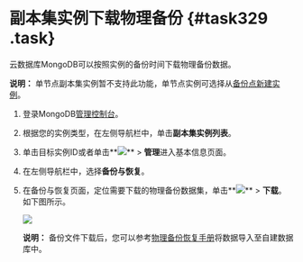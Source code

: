 # 副本集实例下载物理备份 {#task329 .task}

云数据库MongoDB可以按照实例的备份时间下载物理备份数据。

**说明：** 单节点副本集实例暂不支持此功能，单节点实例可选择从[备份点新建实例](http://123)。

1.   登录MongoDB[管理控制台](https://mongodb.console.aliyun.com/#/mongodb/list)。 
2.  根据您的实例类型，在左侧导航栏中，单击**副本集实例列表**。 
3.  单击目标实例ID或者单击**![](http://static-aliyun-doc.oss-cn-hangzhou.aliyuncs.com/assets/img/6723/154114929913851_zh-CN.png)** \> **管理**进入基本信息页面。 
4.   在左侧导航栏中，选择**备份与恢复**。 
5.  在备份与恢复页面，定位需要下载的物理备份数据集，单击**![](http://static-aliyun-doc.oss-cn-hangzhou.aliyuncs.com/assets/img/6723/154114929913851_zh-CN.png)** \> **下载**。如下图所示。 

    ![](http://static-aliyun-doc.oss-cn-hangzhou.aliyuncs.com/assets/img/6726/154114929913856_zh-CN.png)

    **说明：** 备份文件下载后，您可以参考[物理备份恢复手册](cn.zh-CN/.md#)将数据导入至自建数据库中。


